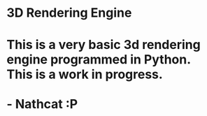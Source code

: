 <h1>3D Rendering Engine<h1>

<p>
This is a very basic 3d rendering engine programmed in Python.<br>
This is a work in progress.<br>
<br>
- Nathcat :P
</p>
